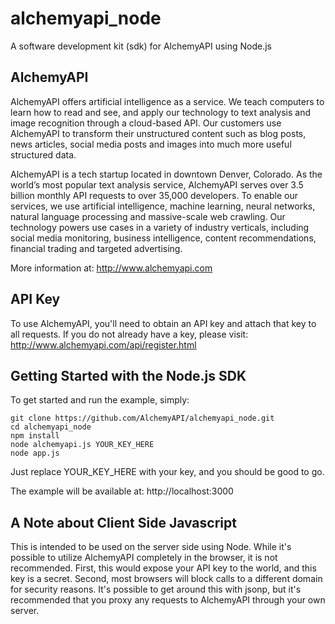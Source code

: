 # alchemyapi_node #

A software development kit (sdk) for AlchemyAPI using Node.js


## AlchemyAPI ##

AlchemyAPI offers artificial intelligence as a service. We teach computers to learn how to read and see, and apply our technology to text analysis and image recognition through a cloud-based API. Our customers use AlchemyAPI to transform their unstructured content such as blog posts, news articles, social media posts and images into much more useful structured data. 

AlchemyAPI is a tech startup located in downtown Denver, Colorado. As the world’s most popular text analysis service, AlchemyAPI serves over 3.5 billion monthly API requests to over 35,000 developers. To enable our services, we use artificial intelligence, machine learning, neural networks, natural language processing and massive-scale web crawling. Our technology powers use cases in a variety of industry verticals, including social media monitoring, business intelligence, content recommendations, financial trading and targeted advertising.

More information at: http://www.alchemyapi.com



## API Key ##

To use AlchemyAPI, you'll need to obtain an API key and attach that key to all requests. If you do not already have a key, please visit: http://www.alchemyapi.com/api/register.html



## Getting Started with the Node.js SDK ##

To get started and run the example, simply:

	git clone https://github.com/AlchemyAPI/alchemyapi_node.git
	cd alchemyapi_node
	npm install
	node alchemyapi.js YOUR_KEY_HERE
	node app.js


Just replace YOUR_KEY_HERE with your key, and you should be good to go.

The example will be available at: http://localhost:3000


## A Note about Client Side Javascript ##

This is intended to be used on the server side using Node. While it's possible to utilize AlchemyAPI completely in the browser, it is not recommended. First, this would expose your API key to the world, and this key is a secret. Second, most browsers will block calls to a different domain for security reasons. It's possible to get around this with jsonp, but it's recommended that you proxy any requests to AlchemyAPI through your own server. 


